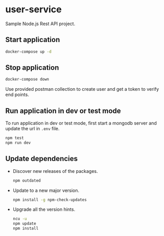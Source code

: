 # user-service

Sample Node.js Rest API project.

## Start application

```sh
docker-compose up -d
```

## Stop application

```sh
docker-compose down
```

Use provided postman collection to create user and get a token to verify end points.

## Run application in dev or test mode

To run application in dev or test mode, first start a mongodb server and update the url in `.env` file.

```sh
npm test
npm run dev
```

## Update dependencies

- Discover new releases of the packages.

  ```sh
  npm outdated
  ```

- Update to a new major version.

  ```sh
  npm install -g npm-check-updates
  ```

- Upgrade all the version hints.

  ```sh
  ncu -u
  npm update
  npm install
  ```
